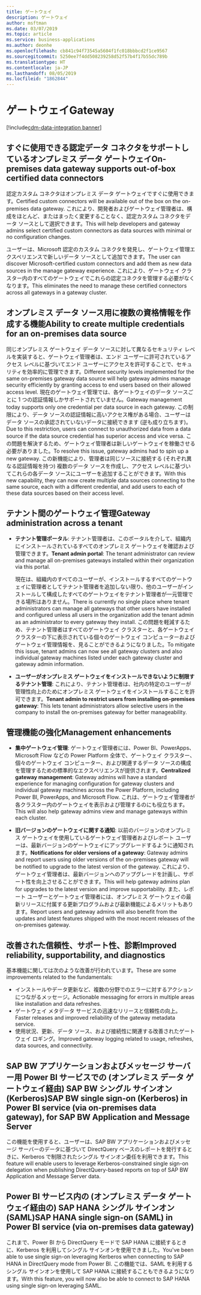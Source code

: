 ```yaml
---
title: ゲートウェイ
description: ゲートウェイ
author: msftman
ms.date: 03/07/2019
ms.topic: article
ms.service: business-applications
ms.author: deonhe
ms.openlocfilehash: cb841c94f73545a5604f1fc018bbbcd2f1ce9567
ms.sourcegitcommit: 5250ee7f4dd508239258d52f57b4f17b55dc789b
ms.translationtype: HT
ms.contentlocale: ja-JP
ms.lasthandoff: 08/05/2019
ms.locfileid: "1862844"
---
```

# <a name="gateway"></a><span data-ttu-id="d8e23-103">ゲートウェイ</span><span class="sxs-lookup"><span data-stu-id="d8e23-103">Gateway</span></span>

[!include[cdm-data-integration banner](../includes/cdm-data-integration.md)]

## <a name="on-premises-data-gateway-supports-out-of-box-certified-data-connectors"></a><span data-ttu-id="d8e23-104">すぐに使用できる認定データ コネクタをサポートしているオンプレミス データ ゲートウェイ</span><span class="sxs-lookup"><span data-stu-id="d8e23-104">On-premises data gateway supports out-of-box certified data connectors</span></span>  

<span data-ttu-id="d8e23-105">認定カスタム コネクタはオンプレミス データ ゲートウェイですぐに使用できます。</span><span class="sxs-lookup"><span data-stu-id="d8e23-105">Certified custom connectors will be available out of the box on the on-premises data gateway.</span></span> <span data-ttu-id="d8e23-106">これにより、開発者およびゲートウェイ管理者は、構成をほとんど、またはまったく変更することなく、認定カスタム コネクタをデータ ソースとして選択できます。</span><span class="sxs-lookup"><span data-stu-id="d8e23-106">This will help developers and gateway admins select certified custom connectors as data sources with minimal or no configuration changes.</span></span> 

<span data-ttu-id="d8e23-107">ユーザーは、Microsoft 認定のカスタム コネクタを発見し、ゲートウェイ管理エクスペリエンスで新しいデータ ソースとして追加できます。</span><span class="sxs-lookup"><span data-stu-id="d8e23-107">The user can discover Microsoft-certified custom connectors and add them as new data sources in the manage gateway experience.</span></span> <span data-ttu-id="d8e23-108">これにより、ゲートウェイ クラスター内のすべてのゲートウェイでこれらの認定コネクタを管理する必要がなくなります。</span><span class="sxs-lookup"><span data-stu-id="d8e23-108">This eliminates the need to manage these certified connectors across all gateways in a gateway cluster.</span></span>   
 
## <a name="ability-to-create-multiple-credentials-for-an-on-premises-data-source"></a><span data-ttu-id="d8e23-109">オンプレミス データ ソース用に複数の資格情報を作成する機能</span><span class="sxs-lookup"><span data-stu-id="d8e23-109">Ability to create multiple credentials for an on-premises data source</span></span>   
 
<span data-ttu-id="d8e23-110">同じオンプレミス ゲートウェイ データ ソースに対して異なるセキュリティ レベルを実装すると、ゲートウェイ管理者は、エンド ユーザーに許可されているアクセス レベルに基づいてエンド ユーザーにアクセスを許可することで、セキュリティを効率的に管理できます。</span><span class="sxs-lookup"><span data-stu-id="d8e23-110">Different security levels implemented for the same on-premises gateway data source will help gateway admins manage security efficiently by granting access to end users based on their allowed access level.</span></span> <span data-ttu-id="d8e23-111">現在のゲートウェイ管理では、各ゲートウェイのデータ ソースごとに 1 つの認証情報しかサポートされていません。</span><span class="sxs-lookup"><span data-stu-id="d8e23-111">Gateway management today supports only one credential per data source in each gateway.</span></span> <span data-ttu-id="d8e23-112">この制限により、データ ソースの認証情報に高いアクセス権がある場合、ユーザーはデータ ソースの承認されていないデータに接続できます (逆も成り立ちます)。</span><span class="sxs-lookup"><span data-stu-id="d8e23-112">Due to this restriction, users can connect to unauthorized data from a data source if the data source credential has superior access and vice versa.</span></span> <span data-ttu-id="d8e23-113">この問題を解決するため、ゲートウェイ管理者は新しいゲートウェイを稼働させる必要がありました。</span><span class="sxs-lookup"><span data-stu-id="d8e23-113">To resolve this issue, gateway admins had to spin up a new gateway.</span></span> <span data-ttu-id="d8e23-114">この新機能により、管理者は同じソースに接続する (それぞれ異なる認証情報を持つ) 複数のデータ ソースを作成し、アクセス レベルに基づいてこれらの各データ ソースにユーザーを追加することができます。</span><span class="sxs-lookup"><span data-stu-id="d8e23-114">With this new capability, they can now create multiple data sources connecting to the same source, each with a different credential, and add users to each of these data sources based on their access level.</span></span> 
 
## <a name="gateway-administration-across-a-tenant"></a><span data-ttu-id="d8e23-115">テナント間のゲートウェイ管理</span><span class="sxs-lookup"><span data-stu-id="d8e23-115">Gateway administration across a tenant</span></span>
  
-   <span data-ttu-id="d8e23-116">**テナント管理ポータル**: テナント管理者は、このポータルを介して、組織内にインストールされているすべてのオンプレミス ゲートウェイを確認および管理できます。</span><span class="sxs-lookup"><span data-stu-id="d8e23-116">**Tenant admin portal**: The tenant administrator can review and manage all on-premises gateways installed within their organization via this portal.</span></span>

    <span data-ttu-id="d8e23-117">現在は、組織内のすべてのユーザーが、インストールするすべてのゲートウェイに管理者としてテナント管理者を追加しない限り、他のユーザーがインストールして構成したすべてのゲートウェイをテナント管理者が一元管理できる場所はありません。</span><span class="sxs-lookup"><span data-stu-id="d8e23-117">There is currently no single place where tenant administrators can manage all gateways that other users have installed and configured unless all users in the organization add the tenant admin as an administrator to every gateway they install.</span></span> <span data-ttu-id="d8e23-118">この問題を軽減するため、テナント管理者はすべてのゲートウェイ クラスターと、各ゲートウェイ クラスターの下に表示されている個々のゲートウェイ コンピューターおよびゲートウェイ管理情報を、見ることができるようになりました。</span><span class="sxs-lookup"><span data-stu-id="d8e23-118">To mitigate this issue, tenant admins can now see all gateway clusters and also individual gateway machines listed under each gateway cluster and gateway admin information.</span></span> 
  
-   <span data-ttu-id="d8e23-119">**ユーザーがオンプレミス ゲートウェイをインストールできないように制限するテナント管理**: これにより、テナント管理者は、社内の特定のユーザーが管理性向上のためにオンプレミス ゲートウェイをインストールすることを許可できます。</span><span class="sxs-lookup"><span data-stu-id="d8e23-119">**Tenant admin to restrict users from installing on-premises gateway**: This lets tenant administrators allow selective users in the company to install the on-premises gateway for better manageability.</span></span> 
 
## <a name="management-enhancements"></a><span data-ttu-id="d8e23-120">管理機能の強化</span><span class="sxs-lookup"><span data-stu-id="d8e23-120">Management enhancements</span></span> 
  
-   <span data-ttu-id="d8e23-121">**集中ゲートウェイ管理**: ゲートウェイ管理者には、Power BI、PowerApps、Microsoft Flow などの Power Platform 全体で、ゲートウェイ クラスター、個々のゲートウェイ コンピューター、および関連するデータ ソースの構成を管理するための標準的なエクスペリエンスが提供されます。</span><span class="sxs-lookup"><span data-stu-id="d8e23-121">**Centralized gateway management**: Gateway admins will have a standard experience for managing configuration for gateway clusters and individual gateway machines across the Power Platform, including Power BI, PowerApps, and Microsoft Flow.</span></span> <span data-ttu-id="d8e23-122">これは、ゲートウェイ管理者が各クラスター内のゲートウェイを表示および管理するのにも役立ちます。</span><span class="sxs-lookup"><span data-stu-id="d8e23-122">This will also help gateway admins view and manage gateways within each cluster.</span></span> 

-   <span data-ttu-id="d8e23-123">**旧バージョンのゲートウェイに関する通知**: 以前のバージョンのオンプレミス ゲートウェイを使用しているゲートウェイ管理者およびレポート ユーザーは、最新バージョンのゲートウェイにアップグレードするように通知されます。</span><span class="sxs-lookup"><span data-stu-id="d8e23-123">**Notifications for older versions of a gateway**: Gateway admins and report users using older versions of the on-premises gateway will be notified to upgrade to the latest version of the gateway.</span></span> <span data-ttu-id="d8e23-124">これにより、ゲートウェイ管理者は、最新バージョンへのアップグレードを計画し、サポート性を向上させることができます。</span><span class="sxs-lookup"><span data-stu-id="d8e23-124">This will help gateway admins plan for upgrades to the latest version and improve supportability.</span></span> <span data-ttu-id="d8e23-125">また、レポート ユーザーとゲートウェイ管理者には、オンプレミス ゲートウェイの最新リリースに付属する更新プログラムおよび最新機能によるメリットもあります。</span><span class="sxs-lookup"><span data-stu-id="d8e23-125">Report users and gateway admins will also benefit from the updates and latest features shipped with the most recent releases of the on-premises gateway.</span></span>  
  
## <a name="improved-reliability-supportability-and-diagnostics"></a><span data-ttu-id="d8e23-126">改善された信頼性、サポート性、診断</span><span class="sxs-lookup"><span data-stu-id="d8e23-126">Improved reliability, supportability, and diagnostics</span></span>
 
<span data-ttu-id="d8e23-127">基本機能に関しては次のような改善が行われています。</span><span class="sxs-lookup"><span data-stu-id="d8e23-127">These are some improvements related to the fundamentals:</span></span>

-   <span data-ttu-id="d8e23-128">インストールやデータ更新など、複数の分野でのエラーに対するアクションにつながるメッセージ。</span><span class="sxs-lookup"><span data-stu-id="d8e23-128">Actionable messaging for errors in multiple areas like installation and data refreshes.</span></span> 
-   <span data-ttu-id="d8e23-129">ゲートウェイ メタデータ サービスの迅速なリリースと信頼性の向上。</span><span class="sxs-lookup"><span data-stu-id="d8e23-129">Faster releases and improved reliability of the gateway metadata service.</span></span> 
-   <span data-ttu-id="d8e23-130">使用状況、更新、データ ソース、および接続性に関連する改善されたゲートウェイ ロギング。</span><span class="sxs-lookup"><span data-stu-id="d8e23-130">Improved gateway logging related to usage, refreshes, data sources, and connectivity.</span></span>

## <a name="sap-bw-single-sign-on-kerberos-in-power-bi-service-via-on-premises-data-gateway-for-sap-bw-application-and-message-server"></a><span data-ttu-id="d8e23-131">SAP BW アプリケーションおよびメッセージ サーバー用 Power BI サービスでの (オンプレミス データ ゲートウェイ経由) SAP BW シングル サインオン (Kerberos)</span><span class="sxs-lookup"><span data-stu-id="d8e23-131">SAP BW single sign-on (Kerberos) in Power BI service (via on-premises data gateway), for SAP BW Application and Message Server</span></span>
 
<span data-ttu-id="d8e23-132">この機能を使用すると、ユーザーは、SAP BW アプリケーションおよびメッセージ サーバーのデータに基づいて DirectQuery ベースのレポートを発行するときに、Kerberos で制限されたシングル サインオン委任を利用できます。</span><span class="sxs-lookup"><span data-stu-id="d8e23-132">This feature will enable users to leverage Kerberos-constrained single sign-on delegation when publishing DirectQuery-based reports on top of SAP BW Application and Message Server data.</span></span>

## <a name="sap-hana-single-sign-on-saml-in-power-bi-service-via-on-premises-data-gateway"></a><span data-ttu-id="d8e23-133">Power BI サービス内の (オンプレミス データ ゲートウェイ経由の) SAP HANA シングル サインオン (SAML)</span><span class="sxs-lookup"><span data-stu-id="d8e23-133">SAP HANA single sign-on (SAML) in Power BI service (via on-premises data gateway)</span></span>
 
<span data-ttu-id="d8e23-134">これまで、Power BI から DirectQuery モードで SAP HANA に接続するときに、Kerberos を利用してシングル サインオンを使用できました。</span><span class="sxs-lookup"><span data-stu-id="d8e23-134">You've been able to use single sign-on leveraging Kerberos when connecting to SAP HANA in DirectQuery mode from Power BI.</span></span> <span data-ttu-id="d8e23-135">この機能では、SAML を利用するシングル サインオンを使用して SAP HANA に接続することもできるようになります。</span><span class="sxs-lookup"><span data-stu-id="d8e23-135">With this feature, you will now also be able to connect to SAP HANA using single sign-on leveraging SAML.</span></span>
